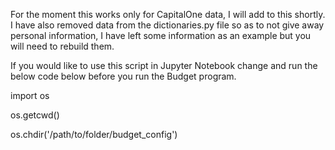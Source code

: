 For the moment this works only for CapitalOne data, I will add to this shortly. I have also removed data from the dictionaries.py file so as to not give away personal information, I have left some information as an example but you will need to rebuild them.

If you would like to use this script in Jupyter Notebook change and run the below code below before you run the Budget program.

import os

os.getcwd()

os.chdir('/path/to/folder/budget_config')
